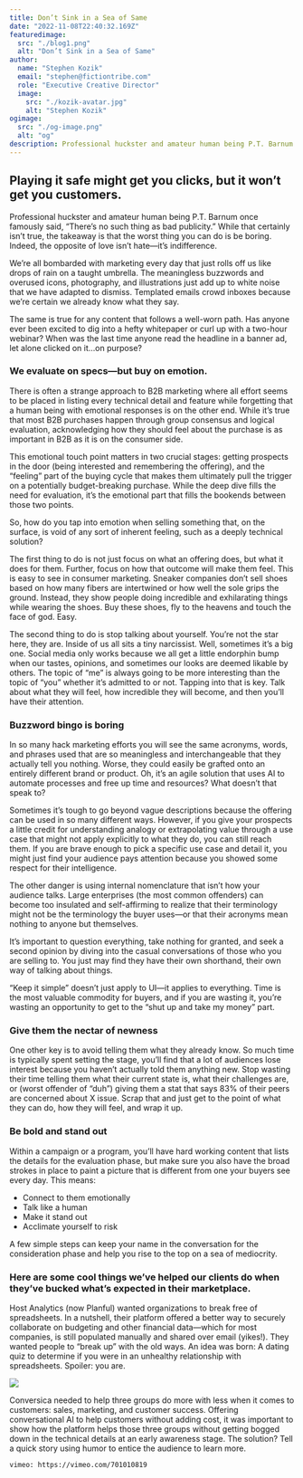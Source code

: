 ```yaml
---
title: Don’t Sink in a Sea of Same
date: "2022-11-08T22:40:32.169Z"
featuredimage:
  src: "./blog1.png"
  alt: "Don’t Sink in a Sea of Same"
author:
  name: "Stephen Kozik"
  email: "stephen@fictiontribe.com"
  role: "Executive Creative Director"
  image:
    src: "./kozik-avatar.jpg"
    alt: "Stephen Kozik"
ogimage: 
  src: "./og-image.png"
  alt: "og"
description: Professional huckster and amateur human being P.T. Barnum once famously said, “There’s no such thing as bad publicity.” While that certainly isn’t true, the takeaway is that the worst thing you can do is be boring. Indeed, the opposite of love isn’t hate—it’s indifference.
---
```


## Playing it safe might get you clicks, but it won’t get you customers.

Professional huckster and amateur human being P.T. Barnum once famously said, “There’s no such thing as bad publicity.” While that certainly isn’t true, the takeaway is that the worst thing you can do is be boring. Indeed, the opposite of love isn’t hate—it’s indifference.

We’re all bombarded with marketing every day that just rolls off us like drops of rain on a taught umbrella. The meaningless buzzwords and overused icons, photography, and illustrations just add up to white noise that we have adapted to dismiss. Templated emails crowd inboxes because we’re certain we already know what they say.

The same is true for any content that follows a well-worn path. Has anyone ever been excited to dig into a hefty whitepaper or curl up with a two-hour webinar? When was the last time anyone read the headline in a banner ad, let alone clicked on it…on purpose?



### We evaluate on specs—but buy on emotion. 

There is often a strange approach to B2B marketing where all effort seems to be placed in listing every technical detail and feature while forgetting that a human being with emotional responses is on the other end. While it’s true that most B2B purchases happen through group consensus and logical evaluation, acknowledging how they should feel about the purchase is as important in B2B as it is on the consumer side.

This emotional touch point matters in two crucial stages: getting prospects in the door (being interested and remembering the offering), and the “feeling” part of the buying cycle that makes them ultimately pull the trigger on a potentially budget-breaking purchase. While the deep dive fills the need for evaluation, it’s the emotional part that fills the bookends between those two points.

So, how do you tap into emotion when selling something that, on the surface, is void of any sort of inherent feeling, such as a deeply technical solution?

The first thing to do is not just focus on what an offering does, but what it does for them. Further, focus on how that outcome will make them feel. This is easy to see in consumer marketing. Sneaker companies don’t sell shoes based on how many fibers are intertwined or how well the sole grips the ground. Instead, they show people doing incredible and exhilarating things while wearing the shoes. Buy these shoes, fly to the heavens and touch the face of god. Easy.

The second thing to do is stop talking about yourself. You’re not the star here, they are. Inside of us all sits a tiny narcissist. Well, sometimes it’s a big one. Social media only works because we all get a little endorphin bump when our tastes, opinions, and sometimes our looks are deemed likable by others. The topic of “me” is always going to be more interesting than the topic of “you” whether it’s admitted to or not. Tapping into that is key. Talk about what they will feel, how incredible they will become, and then you’ll have their attention.



### Buzzword bingo is boring

In so many hack marketing efforts you will see the same acronyms, words, and phrases used that are so meaningless and interchangeable that they actually tell you nothing. Worse, they could easily be grafted onto an entirely different brand or product. Oh, it’s an agile solution that uses AI to automate processes and free up time and resources? What doesn’t that speak to?

Sometimes it’s tough to go beyond vague descriptions because the offering can be used in so many different ways. However, if you give your prospects a little credit for understanding analogy or extrapolating value through a use case that might not apply explicitly to what they do, you can still reach them. If you are brave enough to pick a specific use case and detail it, you might just find your audience pays attention because you showed some respect for their intelligence. 

The other danger is using internal nomenclature that isn’t how your audience talks. Large enterprises (the most common offenders) can become too insulated and self-affirming to realize that their terminology might not be the terminology the buyer uses—or that their acronyms mean nothing to anyone but themselves.

It’s important to question everything, take nothing for granted, and seek a second opinion by diving into the casual conversations of those who you are selling to. You just may find they have their own shorthand, their own way of talking about things.

“Keep it simple” doesn’t just apply to UI—it applies to everything. Time is the most valuable commodity for buyers, and if you are wasting it, you’re wasting an opportunity to get to the “shut up and take my money” part.



### Give them the nectar of newness

One other key is to avoid telling them what they already know. So much time is typically spent setting the stage, you’ll find that a lot of audiences lose interest because you haven’t actually told them anything new. Stop wasting their time telling them what their current state is, what their challenges are, or (worst offender of “duh”) giving them a stat that says 83% of their peers are concerned about X issue. Scrap that and just get to the point of what they can do, how they will feel, and wrap it up.


### Be bold and stand out

Within a campaign or a program, you’ll have hard working content that lists the details for the evaluation phase, but make sure you also have the broad strokes in place to paint a picture that is different from one your buyers see every day. This means:

* Connect to them emotionally
* Talk like a human
* Make it stand out
* Acclimate yourself to risk

A few simple steps can keep your name in the conversation for the consideration phase and help you rise to the top on a sea of mediocrity.


### Here are some cool things we’ve helped our clients do when they’ve bucked what’s expected in their marketplace.

Host Analytics (now Planful) wanted organizations to break free of spreadsheets. In a nutshell, their platform offered a better way to securely collaborate on budgeting and other financial data—which for most companies, is still populated manually and shared over email (yikes!). They wanted people to “break up” with the old ways. An idea was born: A dating quiz to determine if you were in an unhealthy relationship with spreadsheets. Spoiler: you are.   

[<img style="max-width: 100%;" src="https://demo.fictiontribe.com/Interactive/Interactive_Quizes/Host_Analytics-Personality_Quiz/ha-quiz.jpg">](https://demo.fictiontribe.com/Interactive/Interactive_Quizes/Host_Analytics-Personality_Quiz/#/intro)

Conversica needed to help three groups do more with less when it comes to customers: sales, marketing, and customer success. Offering conversational AI to help customers without adding cost, it was important to show how the platform helps those three groups without getting bogged down in the technical details at an early awareness stage. The solution? Tell a quick story using humor to entice the audience to learn more.

`vimeo: https://vimeo.com/701010819`
